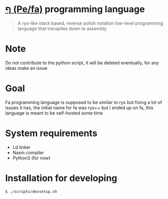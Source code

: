 # [ף (Pe/fa)](https://en.wikipedia.org/wiki/Fa_(letter)) programming language

> A rys-like stack based, reverse polish notation low-level programming
> language that transpiles down to assembly

# Note

Do not contribute to the python script, it will be deleted eventually,
for any ideas make an issue

# Goal

Fa programming language is supposed to be similar to rys but
fixing a lot of issues it has, the initial name for fa was
rys++ but I ended up on fa, this language is meant to be self-hosted
some time

# System requirements

- Ld linker
- Nasm compiler
- Python3 (for now)

# Installation for developing

```bash
$ ./scripts/devsetup.sh
```
